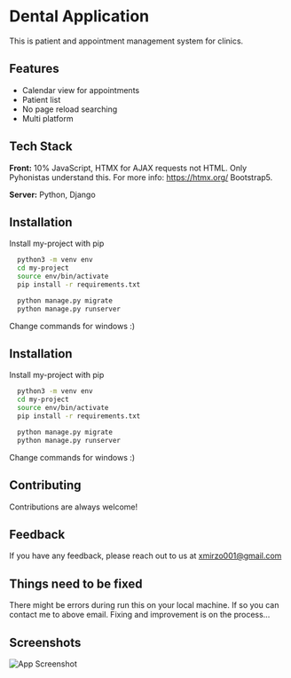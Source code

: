 
# Dental Application

This is patient and appointment management system for clinics.

## Features

- Calendar view for appointments
- Patient list
- No page reload searching 
- Multi platform




## Tech Stack

**Front:** 10% JavaScript, HTMX for AJAX requests not HTML. Only Pyhonistas understand this. For more info: https://htmx.org/
Bootstrap5.

**Server:** Python, Django



## Installation

Install my-project with pip

```bash
  python3 -m venv env
  cd my-project
  source env/bin/activate
  pip install -r requirements.txt
```

```bash
  python manage.py migrate
  python manage.py runserver
```
Change commands for windows :)
    
## Installation

Install my-project with pip

```bash
  python3 -m venv env
  cd my-project
  source env/bin/activate
  pip install -r requirements.txt
```

```bash
  python manage.py migrate
  python manage.py runserver
```
Change commands for windows :)
    
## Contributing

Contributions are always welcome!




## Feedback

If you have any feedback, please reach out to us at xmirzo001@gmail.com


## Things need to be fixed

There might be errors during run this on your local machine. If so you can contact me to above email.
Fixing and improvement is on the process...

## Screenshots

![App Screenshot](https://via.placeholder.com/468x300?text=App+Screenshot+Here)

